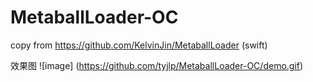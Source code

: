 # MetaballLoader-OC
copy from https://github.com/KelvinJin/MetaballLoader (swift)

效果图
![image] (https://github.com/tyjlp/MetaballLoader-OC/demo.gif)
